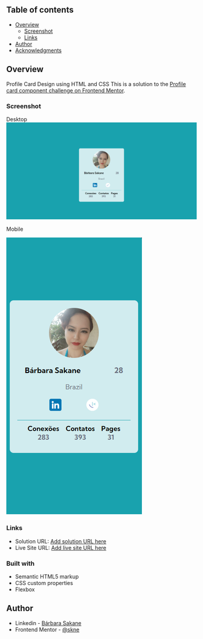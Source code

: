 ## Table of contents

- [Overview](#overview)
  - [Screenshot](#screenshot)
  - [Links](#links)
- [Author](#author)
- [Acknowledgments](#acknowledgments)


## Overview
Profile Card Design using HTML and CSS
This is a solution to the [Profile card component challenge on Frontend Mentor](https://www.frontendmentor.io/challenges/profile-card-component-cfArpWshJ).


### Screenshot

Desktop
![Desktop](design/design-desktop.png)

Mobile

![Mobile](design/design-mobile.png)


### Links

- Solution URL: [Add solution URL here](https://www.frontendmentor.io/solutions/profile-card-design-using-html-and-css-W82AJCw-y7)
- Live Site URL: [Add live site URL here](https://skne.github.io/Profile-Card-Design-using-HTML-and-CSS/)


### Built with
- Semantic HTML5 markup
- CSS custom properties
- Flexbox

## Author

- Linkedin - [Bárbara Sakane](https://www.linkedin.com/in/barbarasakane/)
- Frontend Mentor - [@skne](https://www.frontendmentor.io/profile/skne)
